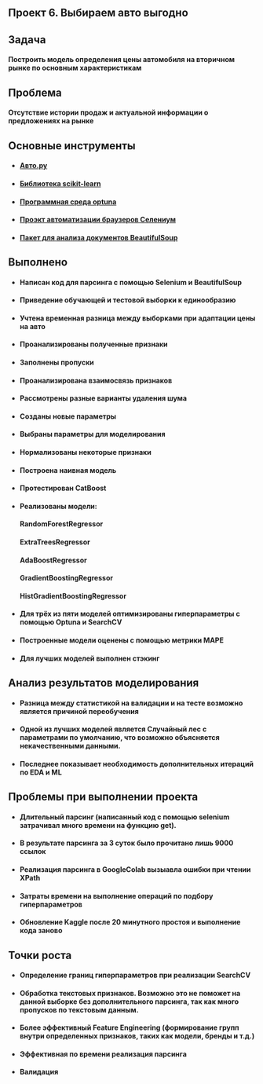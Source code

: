 ## Проект 6. Выбираем авто выгодно

## Задача
#### Построить модель определения цены автомобиля на вторичном рынке по основным характеристикам

## Проблема
#### Отсутствие истории продаж и актуальной информации о предложениях на рынке

## Основные инструменты
* #### [Авто.ру](https://auto.ru/)  
* #### [Библиотека scikit-learn](https://scikit-learn.org/stable/)  
* #### [Программная среда optuna](https://optuna.org/)  
* #### [Проэкт автоматизации браузеров Селениум](https://www.selenium.dev/) 
* #### [Пакет для анализа документов BeautifulSoup](https://www.crummy.com/software/BeautifulSoup/bs4/doc/)

## Выполнено
* #### Написан код для парсинга с помощью Selenium и BeautifulSoup  
* #### Приведение обучающей и тестовой выборки к единообразию  
* #### Учтена временная разница между выборками при адаптации цены на авто   
* #### Проанализированы полученные признаки  
* #### Заполнены пропуски  
* #### Проанализирована взаимосвязь признаков  
* #### Рассмотрены разные варианты удаления шума  
* #### Созданы новые параметры  
* #### Выбраны параметры для моделирования  
* #### Нормализованы некоторые признаки  
* #### Построена наивная модель  
* #### Протестирован CatBoost  
* #### Реализованы модели:  
     #### RandomForestRegressor  
     #### ExtraTreesRegressor  
     #### AdaBoostRegressor  
     #### GradientBoostingRegressor  
     #### HistGradientBoostingRegressor   
* #### Для трёх из пяти моделей оптимизированы гиперпараметры с помощью Optuna и SearchCV
* #### Построенные модели оценены с помощью метрики MAPE  
* #### Для лучших моделей выполнен стэкинг  

## Анализ результатов моделирования
* #### Разница между статистикой на валидации и на тесте возможно является причиной переобучения  
* #### Одной из лучших моделей является Случайный лес с параметрами по умолчанию, что возможно объясняется некачественными данными.  
* #### Последнее показывает необходимость дополнительных итераций по EDA и ML

## Проблемы при выполнении проекта
* #### Длительный парсинг (написанный код с помощью selenium затрачивал много времени на функцию get).
* #### В результате парсинга за 3 суток было прочитано лишь 9000 ссылок  
* #### Реализация парсинга в GoogleColab вызыавла ошибки при чтении XPath  
* #### Затраты времени на выполнение операций по подбору гиперпараметров  
* #### Обновление Kaggle после 20 минутного простоя и выполнение кода заново

## Точки роста
* #### Определение границ гиперпараметров при реализации SearchCV  
* #### Обработка текстовых признаков. Возможно это не поможет на данной выборке без дополнительного парсинга, так как много пропусков по текстовым данным.  
* #### Более эффективный Feature Engineering (формирование групп внутри определенных признаков, таких как модели, бренды и т.д.)  
* #### Эффективная по времени реализация парсинга  
* #### Валидация
